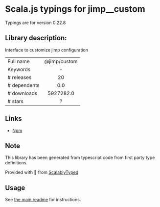 
# Scala.js typings for jimp__custom

Typings are for version 0.22.8

## Library description:
Interface to customize jimp configuration

|                    |                 |
| ------------------ | :-------------: |
| Full name          | @jimp/custom |
| Keywords           | - |
| # releases         | 20 |
| # dependents       | 0.0 |
| # downloads        | 5927282.0 |
| # stars            | ? |

## Links
- [Npm](https://www.npmjs.com/package/%40jimp%2Fcustom)
    


## Note
This library has been generated from typescript code from first party type definitions.

Provided with :purple_heart: from [ScalablyTyped](https://github.com/oyvindberg/ScalablyTyped)

## Usage
See [the main readme](../../readme.md) for instructions.


